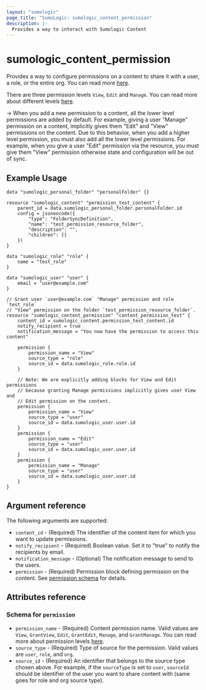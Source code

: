 ```yaml
---
layout: "sumologic"
page_title: "SumoLogic: sumologic_content_permission"
description: |-
  Provides a way to interact with Sumologic Content
---
```


# sumologic_content_permission
Provides a way to configure permissions on a content to share it with a user, a role, or the entire
org. You can read more [here](https://help.sumologic.com/Manage/Content_Sharing/Share-Content).

There are three permission levels `View`, `Edit` and `Manage`. You can read more about different
levels [here](https://help.sumologic.com/Manage/Content_Sharing/Share-Content#available-permission-levels).

-> When you add a new permission to a content, all the lower level permissions are added by default.
For example, giving a user "Manage" permission on a content, implicitly gives them "Edit" and "View"
permissions on the content. Due to this behavior, when you add a higher level permission, you must
also add all the lower level permissions. For example, when you give a user "Edit" permission via
the resource, you must give them "View" permission otherwise state and configuration will be out
of sync.


## Example Usage
```hcl
data "sumologic_personal_folder" "personalFolder" {}

resource "sumologic_content" "permission_test_content" {
	parent_id = data.sumologic_personal_folder.personalFolder.id
	config = jsonencode({
		"type": "FolderSyncDefinition",
		"name": "test_permission_resource_folder",
		"description": "",
		"children": []
	})
}

data "sumologic_role" "role" {
	name = "test_role"
}

data "sumologic_user" "user" {
	email = "user@example.com"
}

// Grant user `user@example.com` "Manage" permission and role `test_role`
// "View" permission on the folder `test_permission_resource_folder`.
resource "sumologic_content_permission" "content_permission_test" {
	content_id = sumologic_content.permission_test_content.id
	notify_recipient = true
	notification_message = "You now have the permission to access this content"

	permission {
		permission_name = "View"
		source_type = "role"
		source_id = data.sumologic_role.role.id
	}

	// Note: We are explicitly adding blocks for View and Edit permissions
	// because granting Manage permissions implicitly gives user View and
	// Edit permission on the content.
	permission {
		permission_name = "View"
		source_type = "user"
		source_id = data.sumologic_user.user.id
	}
	permission {
		permission_name = "Edit"
		source_type = "user"
		source_id = data.sumologic_user.user.id
	}
	permission {
		permission_name = "Manage"
		source_type = "user"
		source_id = data.sumologic_user.user.id
	}
}
```

## Argument reference

The following arguments are supported:

- `content_id` - (Required) The identifier of the content item for which you want to update
permissions.
- `notify_recipient` - (Required) Boolean value. Set it to "true" to notify the recipients by email.
- `notification_message` - (Optional) The notification message to send to the users.
- `permission` - (Required) Permission block defining permission on the content. See
[permission schema](#schema-for-permission) for details.

## Attributes reference

### Schema for `permission`
- `permission_name` - (Required) Content permission name. Valid values are `View`, `GrantView`,
`Edit`, `GrantEdit`, `Manage`, and `GrantManage`. You can read more about permission levels
[here](https://help.sumologic.com/Manage/Content_Sharing/Share-Content#available-permission-levels).
- `source_type` - (Required) Type of source for the permission. Valid values are `user`, `role`,
and `org`.
- `source_id` - (Required) An identifier that belongs to the source type chosen above. For example,
if the `sourceType` is set to `user`, `sourceId` should be identifier of the user you want to share
content with (same goes for role and org source type).
